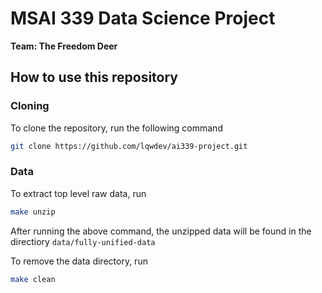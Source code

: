 # MSAI 339 Data Science Project

**Team: The Freedom Deer**


## How to use this repository

### Cloning

To clone the repository, run the following command

```bash
git clone https://github.com/lqwdev/ai339-project.git
```

### Data

To extract top level raw data, run

```bash
make unzip
```

After running the above command, the unzipped data will be found in the directiory `data/fully-unified-data`

To remove the data directory, run

```bash
make clean
```
